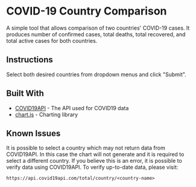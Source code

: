 # COVID-19 Country Comparison

A simple tool that allows comparison of two countries' COVID-19 cases. It produces number of confirmed cases, total deaths, total recovered, and total active cases for both countries.

## Instructions

Select both desired countries from dropdown menus and click "Submit".

## Built With

* [COVID19API](https://covid19api.com/) - The API used for COVID19 data
* [chart.js](https://www.chartjs.org/) - Charting library

## Known Issues

It is possible to select a country which may not return data from COVID19API.  In this case the chart will not generate and it is required to select a different country.  If you believe this is an error, it is possible to verify data using COVID19API.  To verify up-to-date data, please visit:

```
https://api.covid19api.com/total/country/<country-name>
```